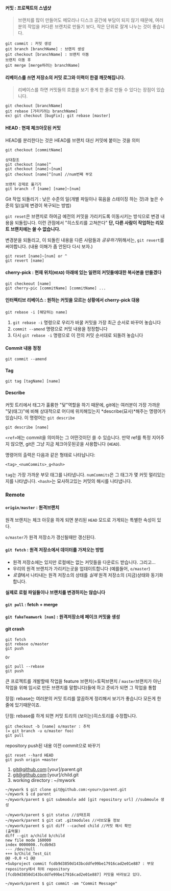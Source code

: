 #### 커밋 : 프로젝트의 스냅샷

> 브랜치를 많이 만들어도 메모리나 디스크 공간에 부담이 되지 않기 때문에, 여러분의 작업을 커다른 브랜치로 만들기 보다, 작은 단위로 잘게 나누는 것이 좋습니다.

```
git commit : 커밋 생성
git branch [branchName] : 브랜치 생성
git checkout [branchName] : 브랜치 이동
브랜치 이동 후
git merge [merge하려는 branchName]
```

#### 리베이스를 쓰면 저장소의 커밋 로그와 이력이 한결 깨끗해집니다.

> 리베이스를 하면 커밋들의 흐름을 보기 좋게 한 줄로 만들 수 있다는 장점이 있습니다. 

```
git checkout [branchName]
git rebase [가리키려는 branchName]
ex) git checkout [bugFix]; git rebase [master]
```

#### HEAD : 현재 체크아웃된 커밋

HEAD를 분리한다는 것은 HEAD를 브랜치 대신 커밋에 붙이는 것을 의미

```
git checkout [commitName]
```

```
상대참조
git checkout [name]^
git checkout [name]~[num]
git checkout [name]^[num] //num번째 부모
```

```
브랜치 강제로 옮기기
git branch -f [name] [name]~[num]
```

Git 작업 되돌리기 : 낮은 수준의 일(개별 파일이나 묶음을 스테이징 하는 것)과 높은 수준의 일(실제 변경이 복구되는 방법)

`git reset`은 브랜치로 하여금 예전의 커밋을 가리키도록 이동시키는 방식으로 변경 내용을 되돌립니다. 이런 관점에서 "히스토리를 고쳐쓴다" **단, 다른 사람이 작업하는 리모트 브랜치에는 쓸 수 없습니다.**

변경분을 되돌리고, 이 되돌린 내용을 다른 사람들과 *공유하기*위해서는, `git revert`를 써야합니다. (내용 이해가 좀 안된다 다시 보자.)

```
git reset [name]~[num] or ^
git revert [name]
```

#### cherry-pick : 현재 위치(`HEAD`) 아래에 있는 일련의 커밋들에대한 복사본을 만들겠다

```
git checkeout [name]
git cherry-pic [commitName] [commitName] ...
```

#### 인터렉티브 리베이스 : 원하는 커밋을 모르는 상황에서 cherry-pick 대용

```
git rebase -i [해당하는 name]
```

1. `git rebase -i` 명령으로 우리가 바꿀 커밋을 가장 최근 순서로 바꾸어 놓습니다
2. `commit --amend` 명령으로 커밋 내용을 정정합니다
3. 다시 `git rebase -i` 명령으로 이 전의 커밋 순서대로 되돌려 놓습니다

#### Commit 내용 정정

```
git commit --amend
```

#### Tag

```
git tag [tagName] [name]
```

#### Describe

커밋 트리에서 태그가 훌륭한 "닻"역할을 하기 때문에, git에는 여러분이 가장 가까운 "닻(태그)"에 비해 상대적으로 어디에 위치해있는지 *describe(묘사)*해주는 명령어가 있습니다. 이 명령어는 `git describe`

```
git describe [name]
```

`<ref>`에는 commit을 의미하는 그 어떤것이던 쓸 수 있습니다. 만약 ref를 특정 지어주지 않으면, git은 그냥 지금 체크아웃된곳을 사용합니다 (`HEAD`).

명령어의 출력은 다음과 같은 형태로 나타납니다:

`<tag>_<numCommits>_g<hash>`

`tag`는 가장 가까운 부모 태그를 나타냅니다. `numCommits`은 그 태그가 몇 커밋 멀리있는지를 나타냅니다. `<hash>`는 묘사하고있는 커밋의 해시를 나타냅니다.

### Remote

#### `origin/master` : 원격브랜치

원격 브랜치는 체크 아웃을 하게 되면 분리된 `HEAD` 모드로 가게되는 특별한 속성이 있다.

`o/master`가 원격 저장소가 갱신될때만 갱신된다.

#### `git fetch` : 원격 저장소에서 데이터를 가져오는 방법

- 원격 저장소에는 있지만 로컬에는 없는 커밋들을 다운로드 받습니다. 그리고...
- 우리의 원격 브랜치가 가리키는곳을 업데이트합니다 (예를들어, `o/master`)
- *로컬*에서 나타내는 원격 저장소의 상태를 *실제* 원격 저장소의 (지금)상태와 동기화합니다.

**실제로 로컬 파일들이나 브랜치를 변경하지는 않습니다**

#### `git pull` : fetch + merge

#### `git fakeTeamwork [num]` : 원격저장소에 페이크 커밋을 생성

#### git crash

```
git fetch
git rebase o/master
git push

Or

git pull --rebase
git push
```

큰 프로젝트를 개발할때 작업을 feature 브랜치(=토픽브랜치 / `master`브랜치가 아닌 작업을 위해 임시로 만든 브랜치를 말합니다)들에 하고 준비가 되면 그 작업을 통합

장점: rebase는 여러분의 커밋 트리를 깔끔하게 정리해서 보기가 좋습니다 모든게 한 줄에 있기때문이죠.

단점: rebase를 하게 되면 커밋 트리의 (보이는)히스토리를 수정합니다.

``` 
git checkout -b [name] o/master : 추적 
(= git branch -u o/master foo)
git pull
```



repository push된 내용 이전 commit으로 바꾸기

```shell
git reset --hard HEAD
git push origin +master
```



1. git@github.com:[your]/parent.git
2. git@github.com:[your]/child.git
3. working directory : ~/mywork

```shell
~/mywork $ git clone git@github.com:<your>/parent.git
~/mywork $ cd parent
~/mywork/parent $ git submodule add [git repository url] //submoule 생성
```

```shell
~/mywork/parent $ git status //상태조회
~/mywork/parent $ git cat .gitmodules //서브모듈 정보
~/mywork/parent $ git diff --cached child //커밋 해시 확인
(출력물)
diff --git a/child b/child
new file mode 160000
index 0000000..fcdb9d3
--- /dev/null
+++ b/Child_Test_Git
@@ -0,0 +1 @@
+Subproject commit fcdb9d3850d143bcddfe99be17916cad2e01e887 : 부모 repository에서 하위 repository [fcdb9d3850d143bcddfe99be17916cad2e01e887] 커밋을 바라보고 있다.
```

```
~/mywork/parent $ git commit -am "Commit Message"
```

